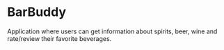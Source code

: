 # BarBuddy
Application where users can get information about spirits, beer, wine and rate/review their favorite beverages.
